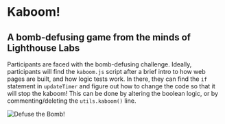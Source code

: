 # Kaboom!

## A bomb-defusing game from the minds of Lighthouse Labs

Participants are faced with the bomb-defusing challenge. Ideally, participants will find the `kaboom.js` script after a brief intro to how web pages are built, and how logic tests work. In there, they can find the `if` statement in `updateTimer` and figure out how to change the code so that it will stop the kaboom! This can be done by altering the boolean logic, or by commenting/deleting the `utils.kaboom()` line. 


![Defuse the Bomb!](https://s3.amazonaws.com/f.cl.ly/items/0U1T1Y1O3e3M020G2l3y/Screen%20Shot%202016-06-13%20at%2010.36.38%20AM.png?v=402835f6)

